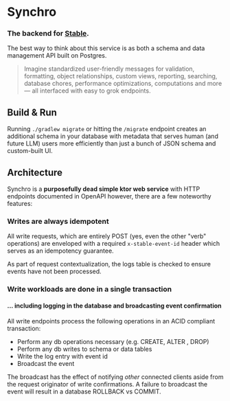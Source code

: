 # Synchro

### The backend for [Stable](https://makeitstable.com). 

The best way to think about this service is as both a schema and data management API built on Postgres. 

> Imagine standardized user-friendly messages for validation, formatting, object relationships, custom views, reporting, searching, database chores, performance optimizations, computations and more &mdash; all interfaced with easy to grok endpoints.

## Build & Run

Running `./gradlew migrate` or hitting the `/migrate` endpoint creates an additional schema in your database with metadata that serves human (and future LLM) users more efficiently than just a bunch of JSON schema and custom-built UI.


## Architecture

Synchro is a **purposefully dead simple ktor web service** with HTTP endpoints documented in OpenAPI however, there are a few noteworthy features:

### Writes are always idempotent

All write requests, which are entirely POST (yes, even the other "verb" operations) are enveloped with a required `x-stable-event-id` header which serves as an idempotency guarantee.

As part of request contextualization, the logs table is checked to ensure events have not been processed.

### Write workloads are done in a single transaction 

#### ... including logging in the database and broadcasting event confirmation

All write endpoints process the following operations in an ACID compliant transaction: 

- Perform any db operations necessary (e.g. CREATE, ALTER , DROP)
- Perform any db writes to schema or data tables
- Write the log entry with event id
- Broadcast the event


The broadcast has the effect of notifying _other_ connected clients aside from the request originator of write confirmations. 
A failure to broadcast the event will result in a database ROLLBACK vs COMMIT.

